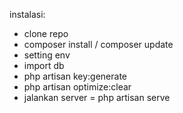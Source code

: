 instalasi:
- clone repo
- composer install / composer update
- setting env
- import db
- php artisan key:generate
- php artisan optimize:clear
- jalankan server = php artisan serve
